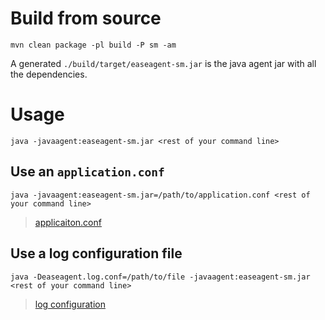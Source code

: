 # Build from source

```
mvn clean package -pl build -P sm -am
```

A generated `./build/target/easeagent-sm.jar` is the java agent jar with all the dependencies.

# Usage

```
java -javaagent:easeagent-sm.jar <rest of your command line>
```

## Use an `application.conf`

```
java -javaagent:easeagent-sm.jar=/path/to/application.conf <rest of your command line>
```

> [applicaiton.conf](build/src/main/resources/application.conf)

## Use a log configuration file

```
java -Deaseagent.log.conf=/path/to/file -javaagent:easeagent-sm.jar <rest of your command line>
```

> [log configuration](build/src/main/resources/log4j2.xml)